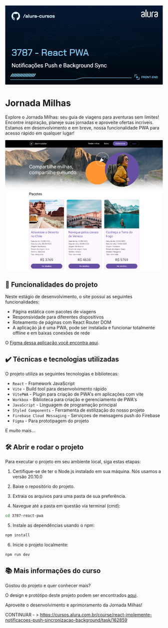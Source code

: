 ![Jornada Milhas](thumb.png)

# Jornada Milhas

Explore o Jornada Milhas: seu guia de viagens para aventuras sem limites! Encontre inspiração, planeje suas jornadas e aproveite ofertas incríveis. Estamos em desenvolvimento e em breve, nossa funcionalidade PWA para acesso rápido em qualquer lugar!

![Imagem da aplicação da Jornada Milhas](jornada-milhas.png)

## 🔨 Funcionalidades do projeto

Neste estágio de desenvolvimento, o site possui as seguintes funcionalidades:

- Página estática com pacotes de viagens
- Responsividade para diferentes dispositivos
- Roteamento de páginas com React Router DOM
- A aplicação já é uma PWA, pode ser instalada e funcionar totalmente offline e em baixas conexões de rede

O [Figma dessa aplicação você encontra aqui](https://www.figma.com/file/C9Hwa6VpPKLSM6pJVCMZgI/Jornada-Milhas-%7C-React-Service-Workers?type=design&node-id=0-1&mode=design&t=rZNRLbySPNz2Ugjf-0).

## ✔️ Técnicas e tecnologias utilizadas

O projeto utiliza as seguintes tecnologias e bibliotecas:

- `React` - Framework JavaScript
- `Vite` - Build tool para desenvolvimento rápido
- `VitePWA` - Plugin para criação de PWA's em aplicações com vite
- `Workbox` - Biblioteca para criação e gerenciamento de PWA's
- `JavaScript` - Linguagem de programação principal
- `Styled Components` - Ferramenta de estilização do nosso projeto
- `Firebase Cloud Messaging` - Serviçoes de mensagens push do Firebase
- `Figma` - Para prototipagem do projeto

E muito mais...

## 🛠️ Abrir e rodar o projeto

Para executar o projeto em seu ambiente local, siga estas etapas:

1. Certifique-se de ter o Node.js instalado em sua máquina. Nós usamos a versão 20.10.0

2. Baixe o repositório do projeto.

3. Extraia os arquivos para uma pasta de sua preferência.

4. Navegue até a pasta em questão via terminal (cmd):

```bash
cd 3787-react-pwa
```

5. Instale as dependências usando o npm:

```bash
npm install
```

6. Inicie o projeto localmente:

```bash
npm run dev
```

## 📚 Mais informações do curso

Gostou do projeto e quer conhecer mais?

O design e protótipo deste projeto podem ser encontrados [aqui](https://www.figma.com/file/C9Hwa6VpPKLSM6pJVCMZgI/Jornada-Milhas-%7C-React-Service-Workers?type=design&node-id=0-1&mode=design&t=rZNRLbySPNz2Ugjf-0). 

Aproveite o desenvolvimento e aprimoramento da Jornada Milhas!




CONTINUAR - > https://cursos.alura.com.br/course/react-implemente-notificacoes-push-sincronizacao-background/task/162859